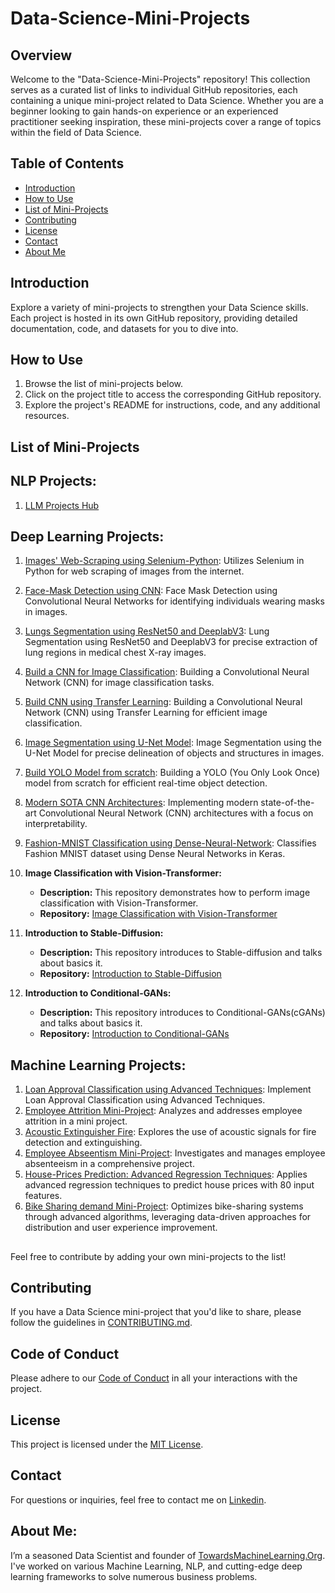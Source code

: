 # Data-Science-Mini-Projects

## Overview

Welcome to the "Data-Science-Mini-Projects" repository! This collection serves as a curated list of links to individual GitHub repositories, each containing a unique mini-project related to Data Science. Whether you are a beginner looking to gain hands-on experience or an experienced practitioner seeking inspiration, these mini-projects cover a range of topics within the field of Data Science.

## Table of Contents

- [Introduction](#introduction)
- [How to Use](#how-to-use)
- [List of Mini-Projects](#list-of-mini-projects)
- [Contributing](#contributing)
- [License](#license)
- [Contact](#contact)
- [About Me](#AboutMe)

## Introduction

Explore a variety of mini-projects to strengthen your Data Science skills. Each project is hosted in its own GitHub repository, providing detailed documentation, code, and datasets for you to dive into.

## How to Use

1. Browse the list of mini-projects below.
2. Click on the project title to access the corresponding GitHub repository.
3. Explore the project's README for instructions, code, and any additional resources.

## List of Mini-Projects

## NLP Projects:

1. [LLM Projects Hub](https://github.com/Praveen76/LLM-Projects-Archive)

## Deep Learning Projects:

1. [Images' Web-Scraping using Selenium-Python](https://github.com/Praveen76/Web-Scraping-using-Selenium-Python): Utilizes Selenium in Python for web scraping of images from the internet.
2. [Face-Mask Detection using CNN](https://github.com/Praveen76/Face-Mask-Detection-using-CNN): Face Mask Detection using Convolutional Neural Networks for identifying individuals wearing masks in images.
3. [Lungs Segmentation using ResNet50 and DeeplabV3](https://github.com/Praveen76/Lung-Segmentation-using-ResNet50-and-DeeplabV3): Lung Segmentation using ResNet50 and DeeplabV3 for precise extraction of lung regions in medical chest X-ray images.
4. [Build a CNN for Image Classification](https://github.com/Praveen76/Build-a-CNN-for-Image-Classification): Building a Convolutional Neural Network (CNN) for image classification tasks.
5. [Build CNN using Transfer Learning](https://github.com/Praveen76/Build-CNN-using-Transfer-Learning): Building a Convolutional Neural Network (CNN) using Transfer Learning for efficient image classification.
6. [Image Segmentation using U-Net Model](https://github.com/Praveen76/Image-Segmentation-using-U-Net-Model): Image Segmentation using the U-Net Model for precise delineation of objects and structures in images.
7. [Build YOLO Model from scratch](https://github.com/Praveen76/Build-YOLO-Model-from-scratch): Building a YOLO (You Only Look Once) model from scratch for efficient real-time object detection.
8. [Modern SOTA CNN Architectures](https://github.com/Praveen76/Modern-SOTA-CNN-Architectures): Implementing modern state-of-the-art Convolutional Neural Network (CNN) architectures with a focus on interpretability.
9. [Fashion-MNIST Classification using Dense-Neural-Network](https://github.com/Praveen76/Fashion-MNIST-Classification-using-Dense-Neural-Network): Classifies Fashion MNIST dataset using Dense Neural Networks in Keras.
10. **Image Classification with Vision-Transformer:**
    - **Description:** This repository demonstrates how to perform image classification with Vision-Transformer.
    - **Repository:** [Image Classification with Vision-Transformer](https://github.com/Praveen76/Image-Classification-with-Vision-Transformer)

11. **Introduction to Stable-Diffusion:**
    - **Description:** This repository introduces to Stable-diffusion and talks about basics it.
    - **Repository:** [Introduction to Stable-Diffusion](https://github.com/Praveen76/Introduction-to-Stable-Diffusion)

12. **Introduction to Conditional-GANs:**
    - **Description:** This repository introduces to Conditional-GANs(cGANs) and talks about basics it.
    - **Repository:** [Introduction to Conditional-GANs](https://github.com/Praveen76/Introduction-to-Conditional-GANs)


## Machine Learning Projects:

1. [Loan Approval Classification using Advanced Techniques](https://github.com/Praveen76/Loan_Approval_Classifier_Advanced_Techniques/tree/main): Implement Loan Approval Classification using Advanced Techniques.
2. [Employee Attrition Mini-Project](https://github.com/Praveen76/Employee-Attrition-Mini-Project): Analyzes and addresses employee attrition in a mini project.
3. [Acoustic Extinguisher Fire](https://github.com/Praveen76/AcousticExtinguisherFire): Explores the use of acoustic signals for fire detection and extinguishing.
4. [Employee Abseentism Mini-Project](https://github.com/Praveen76/Employee-Abseentism-Project.git): Investigates and manages employee absenteeism in a comprehensive project.
5. [House-Prices Prediction: Advanced Regression Techniques](https://github.com/Praveen76/House-Prices--Advanced-Regression-Techniques): Applies advanced regression techniques to predict house prices with 80 input features.
6. [Bike Sharing demand Mini-Project](https://github.com/Praveen76/Bike-Sharing-Algorithm): Optimizes bike-sharing systems through advanced algorithms, leveraging data-driven approaches for distribution and user experience improvement.


##

Feel free to contribute by adding your own mini-projects to the list!

## Contributing

If you have a Data Science mini-project that you'd like to share, please follow the guidelines in [CONTRIBUTING.md](https://github.com/Praveen76/Data-Science-Mini-Projects/blob/main/contributing.md).

## Code of Conduct
Please adhere to our [Code of Conduct](https://github.com/Praveen76/Data-Science-Mini-Projects/blob/main/CODE_OF_CONDUCT.md) in all your interactions with the project.

## License

This project is licensed under the [MIT License](LICENSE).

## Contact

For questions or inquiries, feel free to contact me on [Linkedin](https://www.linkedin.com/in/praveen-kumar-anwla-49169266/).

## **About Me**:
I’m a seasoned Data Scientist and founder of [TowardsMachineLearning.Org](https://towardsmachinelearning.org/). I've worked on various Machine Learning, NLP, and cutting-edge deep learning frameworks to solve numerous business problems.

